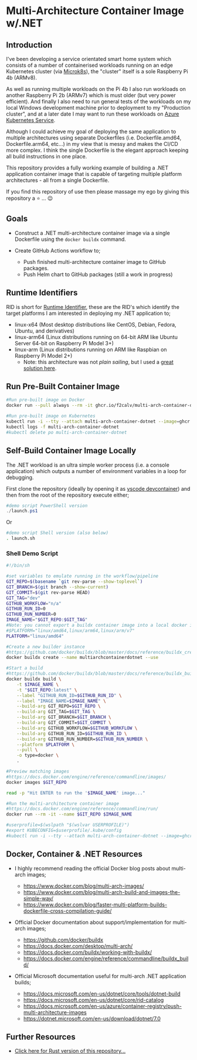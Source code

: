 # Multi-Architecture Container Image w/.NET

## Introduction

I've been developing a service orientated smart home system which consists of a number of containerised workloads running on an edge Kubernetes cluster (via [Microk8s](https://github.com/canonical/microk8s)), the "cluster" itself is a sole Raspberry Pi 4b (ARMv8).

As well as running multiple workloads on the Pi 4b I also run workloads on another Raspberry Pi 2b (ARMv7) which is must older (but very power efficient). And finally I also need to run general tests of the workloads on my local Windows development machine prior to deployment to my "Production cluster", and at a later date I may want to run these workloads on [Azure Kubernetes Service](https://azure.microsoft.com/en-us/products/kubernetes-service/).

Although I could achieve my goal of deploying the same application to multiple architectures using separate Dockerfiles (i.e. Dockerfile.amd64, Dockerfile.arm64, etc...) in my view that is messy and makes the CI/CD more complex. I think the single Dockerfile is the elegant approach keeping all build instructions in one place.

This repository provides a fully working example of building a .NET application container image that is capable of targeting multiple platform architectures - all from a single Dockerfile.

If you find this repository of use then please massage my ego by giving this repository a :star: ... :wink:

## Goals

- Construct a .NET multi-architecture container image via a single Dockerfile using the `docker buildx` command.
- Create GitHub Actions workflow to;

  - Push finished multi-architecture container image to GitHub packages.
  - Push Helm chart to GitHub packages (still a work in progress)

## Runtime Identifiers

RID is short for [Runtime Identifier](https://docs.microsoft.com/en-us/dotnet/core/rid-catalog), these are the RID's which identify the target platforms I am interested in deploying my .NET application to;

- linux-x64 (Most desktop distributions like CentOS, Debian, Fedora, Ubuntu, and derivatives)
- linux-arm64 (Linux distributions running on 64-bit ARM like Ubuntu Server 64-bit on Raspberry Pi Model 3+)
- linux-arm (Linux distributions running on ARM like Raspbian on Raspberry Pi Model 2+)
  - Note: this architecture was not _plain sailing_, but I used a [great solution here](https://github.com/dotnet/dotnet-docker/issues/1537#issuecomment-755351628).

## Run Pre-Built Container Image

```bash
#Run pre-built image on Docker
docker run --pull always --rm -it ghcr.io/f2calv/multi-arch-container-dotnet

#Run pre-built image on Kubernetes
kubectl run -i --tty --attach multi-arch-container-dotnet --image=ghcr.io/f2calv/multi-arch-container-dotnet --image-pull-policy='Always'
kubectl logs -f multi-arch-container-dotnet
#kubectl delete po multi-arch-container-dotnet
```

## Self-Build Container Image Locally

The .NET workload is an ultra simple worker process (i.e. a console application) which outputs a number of environment variables in a loop for debugging.

First clone the repository (ideally by opening it as [vscode devcontainer](https://marketplace.visualstudio.com/items?itemName=ms-vscode-remote.remote-containers)) and then from the root of the repository execute either;

  ```powershell
  #demo script PowerShell version
  ./launch.ps1
  ```
  
  Or
  
  ```bash
  #demo script Shell version (also below)
  . launch.sh
  ```

### Shell Demo Script

```bash
#!/bin/sh

#set variables to emulate running in the workflow/pipeline
GIT_REPO=$(basename `git rev-parse --show-toplevel`)
GIT_BRANCH=$(git branch --show-current)
GIT_COMMIT=$(git rev-parse HEAD)
GIT_TAG="dev"
GITHUB_WORKFLOW="n/a"
GITHUB_RUN_ID=0
GITHUB_RUN_NUMBER=0
IMAGE_NAME="$GIT_REPO:$GIT_TAG"
#Note: you cannot export a buildx container image into a local docker instance with multiple architecture manifests so for local testing you have to select just a single architecture.
#$PLATFORM="linux/amd64,linux/arm64,linux/arm/v7"
PLATFORM="linux/amd64"

#Create a new builder instance
#https://github.com/docker/buildx/blob/master/docs/reference/buildx_create.md
docker buildx create --name multiarchcontainerdotnet --use

#Start a build
#https://github.com/docker/buildx/blob/master/docs/reference/buildx_build.md
docker buildx build \
    -t $IMAGE_NAME \
    -t "$GIT_REPO:latest" \
    --label "GITHUB_RUN_ID=$GITHUB_RUN_ID" \
    --label "IMAGE_NAME=$IMAGE_NAME" \
    --build-arg GIT_REPO=$GIT_REPO \
    --build-arg GIT_TAG=$GIT_TAG \
    --build-arg GIT_BRANCH=$GIT_BRANCH \
    --build-arg GIT_COMMIT=$GIT_COMMIT \
    --build-arg GITHUB_WORKFLOW=$GITHUB_WORKFLOW \
    --build-arg GITHUB_RUN_ID=$GITHUB_RUN_ID \
    --build-arg GITHUB_RUN_NUMBER=$GITHUB_RUN_NUMBER \
    --platform $PLATFORM \
    --pull \
    -o type=docker \
    .

#Preview matching images
#https://docs.docker.com/engine/reference/commandline/images/
docker images $GIT_REPO

read -p "Hit ENTER to run the '$IMAGE_NAME' image..."

#Run the multi-architecture container image
#https://docs.docker.com/engine/reference/commandline/run/
docker run --rm -it --name $GIT_REPO $IMAGE_NAME

#userprofile=$(wslpath "$(wslvar USERPROFILE)")
#export KUBECONFIG=$userprofile/.kube/config
#kubectl run -i --tty --attach multi-arch-container-dotnet --image=ghcr.io/f2calv/multi-arch-container-dotnet --image-pull-policy='Always'
```

## Docker, Container & .NET Resources

- I highly recommend reading the official Docker blog posts about multi-arch images;

  - https://www.docker.com/blog/multi-arch-images/
  - https://www.docker.com/blog/multi-arch-build-and-images-the-simple-way/
  - https://www.docker.com/blog/faster-multi-platform-builds-dockerfile-cross-compilation-guide/

- Official Docker documentation about support/implementation for multi-arch images;

  - https://github.com/docker/buildx
  - https://docs.docker.com/desktop/multi-arch/
  - https://docs.docker.com/buildx/working-with-buildx/
  - https://docs.docker.com/engine/reference/commandline/buildx_build/

- Official Microsoft documentation useful for multi-arch .NET application builds;

  - https://docs.microsoft.com/en-us/dotnet/core/tools/dotnet-build
  - https://docs.microsoft.com/en-us/dotnet/core/rid-catalog
  - https://docs.microsoft.com/en-us/azure/container-registry/push-multi-architecture-images
  - https://dotnet.microsoft.com/en-us/download/dotnet/7.0

 ## Further Resources

- [Click here for Rust version of this repository...](https://github.com/f2calv/multi-arch-container-rust)
